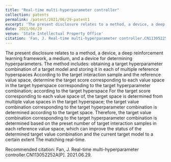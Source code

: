 ```yaml
---
title: "Real-time multi-hyperparameter controller"
collection: patents
permalink: /patent/2021/06/29-patent1
excerpt: 'The present disclosure relates to a method, a device, a deep reinforcement learning framework, a medium, and a device for determining hyperparameters. The method includes: obtaining a target hyperparameter combination of a target model and storing it in each of multiple reference hyperspaces According to the target interaction sample and the reference value space, determine the target score corresponding to each value space in the target hyperspace corresponding to the target hyperparameter combination; according to the target hyperspace For the target score corresponding to each value space of, the target space is determined from multiple value spaces in the target hyperspace; the target value combination corresponding to the target hyperparameter combination is determined according to the target space. Therefore, the target value combination corresponding to the target hyperparameter combination is determined based on the preset number of target interaction samples in each reference value space, which can improve the status of the determined target value combination and the current target model to a certain extent The matching real-time.'
date: 2021/06/29
venue: 'State Intellectual Property Office'
citation: 'Fan, J. Real-time multi-hyperparameter controller.CN113052252A[P]. 2021.06.29.'
---
```

The present disclosure relates to a method, a device, a deep reinforcement learning framework, a medium, and a device for determining hyperparameters. The method includes: obtaining a target hyperparameter combination of a target model and storing it in each of multiple reference hyperspaces According to the target interaction sample and the reference value space, determine the target score corresponding to each value space in the target hyperspace corresponding to the target hyperparameter combination; according to the target hyperspace For the target score corresponding to each value space of, the target space is determined from multiple value spaces in the target hyperspace; the target value combination corresponding to the target hyperparameter combination is determined according to the target space. Therefore, the target value combination corresponding to the target hyperparameter combination is determined based on the preset number of target interaction samples in each reference value space, which can improve the status of the determined target value combination and the current target model to a certain extent The matching real-time.

Recommended citation: Fan, J. Real-time multi-hyperparameter controller.CN113052252A[P]. 2021.06.29.